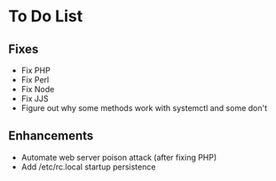# To Do List

## Fixes

- Fix PHP
- Fix Perl
- Fix Node
- Fix JJS
- Figure out why some methods work with systemctl and some don't

## Enhancements

- Automate web server poison attack (after fixing PHP)
- Add /etc/rc.local startup persistence
